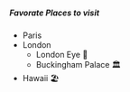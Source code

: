 ##### Favorate Places to visit
* Paris 
* London 
  * London Eye 🎡
  * Buckingham Palace 🏛️
* Hawaii 🏖️
